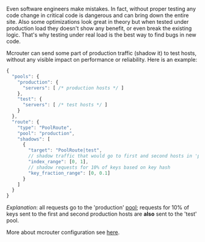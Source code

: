 Even software engineers make mistakes. In fact, without proper testing any code change in critical code is dangerous and can bring down the entire site. Also some optimizations look great in theory but when tested under production load they doesn't show any benefit, or even break the existing logic. That's why testing under real load is the best way to find bugs in new code.

Mcrouter can send some part of production traffic (shadow it) to test hosts, without any visible impact on performance or reliability. Here is an example:

```JavaScript
{
  "pools": {
    "production": {
      "servers": [ /* production hosts */ ]
    },
    "test": {
      "servers": [ /* test hosts */ ]
    }
  },
  "route": {
    "type": "PoolRoute",
    "pool": "production",
    "shadows": [
      {
        "target": "PoolRoute|test",
        // shadow traffic that would go to first and second hosts in 'production' pool
        "index_range": [0, 1],
        // shadow requests for 10% of keys based on key hash
        "key_fraction_range": [0, 0.1]
      }
    ]
  }
}
```

_Explanation_: all requests go to the 'production' [pool](Pools); requests for 10% of keys sent to the first and second production hosts are **also** sent to the 'test' pool.

More about mcrouter configuration see [here](Configuration).
